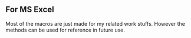 ## For MS Excel

Most of the macros are just made for my related work stuffs. However the methods can be used for reference in future use.
